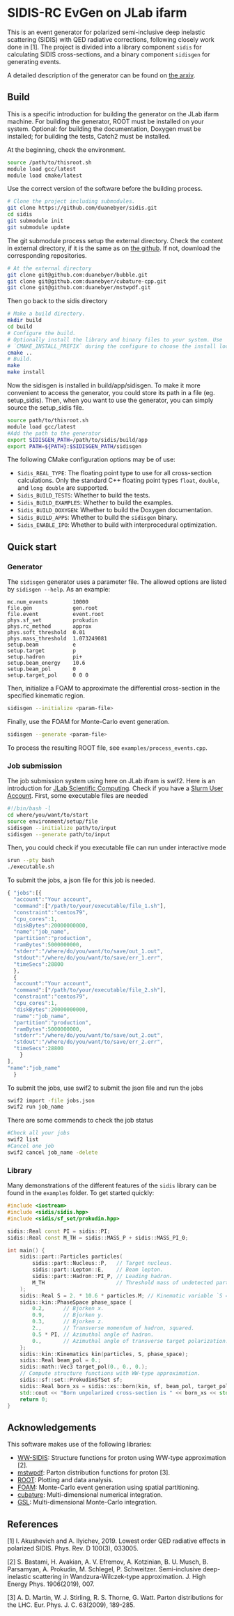 # SIDIS-RC EvGen on JLab ifarm

This is an event generator for polarized semi-inclusive deep inelastic
scattering (SIDIS) with QED radiative corrections, following closely work done
in [1]. The project is divided into a library component `sidis` for calculating
SIDIS cross-sections, and a binary component `sidisgen` for generating events.

A detailed description of the generator can be found on
[the arxiv](https://arxiv.org/abs/2210.03785).

## Build

This is a specific introduction for building the generator on the JLab ifarm machine. For building the generator, ROOT must be installed on your system. Optional: for building
the documentation, Doxygen must be installed; for building the tests, Catch2
must be installed.

At the beginning, check the environment.
```bash
source /path/to/thisroot.sh
module load gcc/latest
module load cmake/latest
```
Use the correct version of the software before the building process. 
```bash
# Clone the project including submodules.
git clone https://github.com/duanebyer/sidis.git
cd sidis
git submodule init
git submodule update
```
The git submodule process setup the external directory. Check the content in external directory, if it is the same as on [the github](https://github.com/duanebyer/sidis/tree/master/external). If not, download the corresponding repositories. 
```bash
# At the external directory
git clone git@github.com:duanebyer/bubble.git
git clone git@github.com:duanebyer/cubature-cpp.git
git clone git@github.com:duanebyer/mstwpdf.git
```
Then go back to the sidis directory

```bash
# Make a build directory.
mkdir build
cd build
# Configure the build.
# Optionally install the library and binary files to your system. Use
# `CMAKE_INSTALL_PREFIX` during the configure to choose the install location.
cmake ..
# Build.
make
make install
```
Now the sidisgen is installed in build/app/sidisgen. To make it more convenient to access the generator, you could store its path in a file (eg. setup_sidis). Then, when you want to use the generator, you can simply source the setup_sidis file. 
```bash
source path/to/thisroot.sh
module load gcc/latest
#Add the path to the generator
export SIDISGEN_PATH=/path/to/sidis/build/app
export PATH=${PATH}:$SIDISGEN_PATH/sidisgen
```

The following CMake configuration options may be of use:
* `Sidis_REAL_TYPE`: The floating point type to use for all cross-section
  calculations. Only the standard C++ floating point types `float`, `double`,
  and `long double` are supported.
* `Sidis_BUILD_TESTS`: Whether to build the tests.
* `Sidis_BUILD_EXAMPLES`: Whether to build the examples.
* `Sidis_BUILD_DOXYGEN`: Whether to build the Doxygen documentation.
* `Sidis_BUILD_APPS`: Whether to build the `sidisgen` binary.
* `Sidis_ENABLE_IPO`: Whether to build with interprocedural optimization.

## Quick start

### Generator

The `sidisgen` generator uses a parameter file. The allowed options are listed
by `sidisgen --help`. As an example:

```csv
mc.num_events        10000
file.gen             gen.root
file.event           event.root
phys.sf_set          prokudin
phys.rc_method       approx
phys.soft_threshold  0.01
phys.mass_threshold  1.073249081
setup.beam           e
setup.target         p
setup.hadron         pi+
setup.beam_energy    10.6
setup.beam_pol       0
setup.target_pol     0 0 0
```

Then, initialize a FOAM to approximate the differential cross-section in the
specified kinematic region.

```bash
sidisgen --initialize <param-file>
```

Finally, use the FOAM for Monte-Carlo event generation.

```bash
sidisgen --generate <param-file>
```

To process the resulting ROOT file, see `examples/process_events.cpp`.

### Job submission
The job submission system using here on JLab ifram is swif2. Here is an introduction for [JLab Scientific Computing](https://scicomp.jlab.org/scicomp/home). Check if you have a  [Slurm User Account](https://scicomp.jlab.org/scicomp/slurmJob/slurmAccount).
First, some executable files are needed 
```bash
#!/bin/bash -l
cd where/you/want/to/start
source environment/setup/file 
sidisgen --initialize path/to/input
sidisgen --generate path/to/input
```
Then, you could check if you executable file can run under interactive mode
```bash
srun --pty bash
./executable.sh
```
To submit the jobs, a json file for this job is needed. 
```javascript
{ "jobs":[{
  "account":"Your account",
  "command":["/path/to/your/executable/file_1.sh"],
  "constraint":"centos79",
  "cpu_cores":1,
  "diskBytes":20000000000,
  "name":"job_name",
  "partition":"production",
  "ramBytes":5000000000,
  "stderr":"/where/do/you/want/to/save/out_1.out",
  "stdout":"/where/do/you/want/to/save/err_1.err",
  "timeSecs":28800
  },
  {
  "account":"Your account",
  "command":["/path/to/your/executable/file_2.sh"],
  "constraint":"centos79",
  "cpu_cores":1,
  "diskBytes":20000000000,
  "name":"job_name",
  "partition":"production",
  "ramBytes":5000000000,
  "stderr":"/where/do/you/want/to/save/out_2.out",
  "stdout":"/where/do/you/want/to/save/err_2.err",
  "timeSecs":28800
    }
],
"name":"job_name"
  }
```
To submit the jobs, use swif2 to submit the json file and run the jobs
```bash
swif2 import -file jobs.json
swif2 run job_name
```
There are some commends to check the job status
```bash
#Check all your jobs
swif2 list
#Cancel one job
swif2 cancel job_name -delete
```



### Library

Many demonstrations of the different features of the `sidis` library can be
found in the `examples` folder. To get started quickly:

```cpp
#include <iostream>
#include <sidis/sidis.hpp>
#include <sidis/sf_set/prokudin.hpp>

sidis::Real const PI = sidis::PI;
sidis::Real const M_TH = sidis::MASS_P + sidis::MASS_PI_0;

int main() {
	sidis::part::Particles particles(
		sidis::part::Nucleus::P,   // Target nucleus.
		sidis::part::Lepton::E,    // Beam lepton.
		sidis::part::Hadron::PI_P, // Leading hadron.
		M_TH                       // Threshold mass of undetected part.
	);
	sidis::Real S = 2. * 10.6 * particles.M; // Kinematic variable `S = 2 p k1`.
	sidis::kin::PhaseSpace phase_space {
		0.2,      // Bjorken x.
		0.9,      // Bjorken y.
		0.3,      // Bjorken z.
		2.,       // Transverse momentum of hadron, squared.
		0.5 * PI, // Azimuthal angle of hadron.
		0.,       // Azimuthal angle of transverse target polarization.
	};
	sidis::kin::Kinematics kin(particles, S, phase_space);
	sidis::Real beam_pol = 0.;
	sidis::math::Vec3 target_pol(0., 0., 0.);
	// Compute structure functions with WW-type approximation.
	sidis::sf::set::ProkudinSfSet sf;
	sidis::Real born_xs = sidis::xs::born(kin, sf, beam_pol, target_pol);
	std::cout << "Born unpolarized cross-section is " << born_xs << std::endl;
	return 0;
}
```


## Acknowledgements

This software makes use of the following libraries:
* [WW-SIDIS](https://github.com/prokudin/WW-SIDIS): Structure functions for
  proton using WW-type approximation [2].
* [mstwpdf](https://mstwpdf.hepforge.org/): Parton distribution functions for
  proton [3].
* [ROOT](https://root.cern/): Plotting and data analysis.
* [FOAM](http://jadach.web.cern.ch/jadach/Foam/Index.html): Monte-Carlo event
  generation using spatial partitioning.
* [cubature](https://github.com/stevengj/cubature): Multi-dimensional numerical
  integration.
* [GSL](https://www.gnu.org/software/gsl/): Multi-dimensional Monte-Carlo
  integration.

## References

[1] I. Akushevich and A. Ilyichev, 2019. Lowest order QED radiative effects in
    polarized SIDIS. Phys. Rev. D 100(3), 033005.

[2] S. Bastami, H. Avakian, A. V. Efremov, A. Kotzinian, B. U. Musch, B.
    Parsamyan, A. Prokudin, M. Schlegel, P. Schweitzer. Semi-inclusive deep-
	inelastic scattering in Wandzura-Wilczek-type approximation. J. High Energy
	Phys. 1906(2019), 007.

[3] A. D. Martin, W. J. Stirling, R. S. Thorne, G. Watt. Parton distributions
    for the LHC. Eur. Phys. J. C. 63(2009), 189-285.

